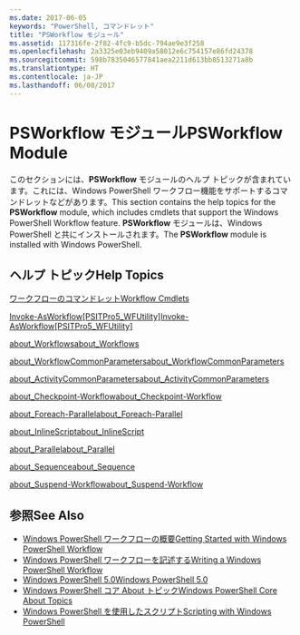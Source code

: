```yaml
---
ms.date: 2017-06-05
keywords: "PowerShell, コマンドレット"
title: "PSWorkflow モジュール"
ms.assetid: 117316fe-2f82-4fc9-b5dc-794ae9e3f258
ms.openlocfilehash: 2a3325e03eb9409a58012e6c754157e86fd24378
ms.sourcegitcommit: 598b7835046577841aea2211d613bb8513271a8b
ms.translationtype: HT
ms.contentlocale: ja-JP
ms.lasthandoff: 06/08/2017
---
```

# <a name="psworkflow-module"></a><span data-ttu-id="3f3a2-103">PSWorkflow モジュール</span><span class="sxs-lookup"><span data-stu-id="3f3a2-103">PSWorkflow Module</span></span>
<span data-ttu-id="3f3a2-104">このセクションには、**PSWorkflow** モジュールのヘルプ トピックが含まれています。これには、Windows PowerShell ワークフロー機能をサポートするコマンドレットなどがあります。</span><span class="sxs-lookup"><span data-stu-id="3f3a2-104">This section contains the help topics for the **PSWorkflow** module, which includes cmdlets that support the Windows PowerShell Workflow feature.</span></span> <span data-ttu-id="3f3a2-105">**PSWorkflow** モジュールは、Windows PowerShell と共にインストールされます。</span><span class="sxs-lookup"><span data-stu-id="3f3a2-105">The **PSWorkflow** module is installed with Windows PowerShell.</span></span>

## <a name="help-topics"></a><span data-ttu-id="3f3a2-106">ヘルプ トピック</span><span class="sxs-lookup"><span data-stu-id="3f3a2-106">Help Topics</span></span>
[<span data-ttu-id="3f3a2-107">ワークフローのコマンドレット</span><span class="sxs-lookup"><span data-stu-id="3f3a2-107">Workflow Cmdlets</span></span>](http://go.microsoft.com/fwlink/?LinkID=245865)

[<span data-ttu-id="3f3a2-108">Invoke-AsWorkflow[PSITPro5_WFUtility]</span><span class="sxs-lookup"><span data-stu-id="3f3a2-108">Invoke-AsWorkflow[PSITPro5_WFUtility]</span></span>](https://technet.microsoft.com/en-us/library/a5a32019-0d68-4041-935f-1b1cacaf6d3d)

[<span data-ttu-id="3f3a2-109">about_Workflows</span><span class="sxs-lookup"><span data-stu-id="3f3a2-109">about_Workflows</span></span>](https://technet.microsoft.com/en-us/library/f2897bdd-1b9d-4679-8b19-09840bd40a22)

[<span data-ttu-id="3f3a2-110">about_WorkflowCommonParameters</span><span class="sxs-lookup"><span data-stu-id="3f3a2-110">about_WorkflowCommonParameters</span></span>](https://technet.microsoft.com/en-us/library/119f968e-618e-439c-b76c-cdd17e6df27c)

[<span data-ttu-id="3f3a2-111">about_ActivityCommonParameters</span><span class="sxs-lookup"><span data-stu-id="3f3a2-111">about_ActivityCommonParameters</span></span>](https://technet.microsoft.com/en-us/library/8ca60664-37c6-4257-a723-e3c41dd10122)

[<span data-ttu-id="3f3a2-112">about_Checkpoint-Workflow</span><span class="sxs-lookup"><span data-stu-id="3f3a2-112">about_Checkpoint-Workflow</span></span>](https://technet.microsoft.com/en-us/library/3a309488-1e7a-4807-b83b-dedbeac3ee1c)

[<span data-ttu-id="3f3a2-113">about_Foreach-Parallel</span><span class="sxs-lookup"><span data-stu-id="3f3a2-113">about_Foreach-Parallel</span></span>](https://technet.microsoft.com/en-us/library/35704780-dde8-4f5f-9319-5b982148bba7)

[<span data-ttu-id="3f3a2-114">about_InlineScript</span><span class="sxs-lookup"><span data-stu-id="3f3a2-114">about_InlineScript</span></span>](https://technet.microsoft.com/en-us/library/f88ed5a9-02d6-4bf0-a031-61198e1e7291)

[<span data-ttu-id="3f3a2-115">about_Parallel</span><span class="sxs-lookup"><span data-stu-id="3f3a2-115">about_Parallel</span></span>](https://technet.microsoft.com/en-us/library/104559a8-e89a-49f5-8c08-e5bf72768cbf)

[<span data-ttu-id="3f3a2-116">about_Sequence</span><span class="sxs-lookup"><span data-stu-id="3f3a2-116">about_Sequence</span></span>](https://technet.microsoft.com/en-us/library/bda3f81a-be8a-43be-b0df-12bb7e193b9b)

[<span data-ttu-id="3f3a2-117">about_Suspend-Workflow</span><span class="sxs-lookup"><span data-stu-id="3f3a2-117">about_Suspend-Workflow</span></span>](https://technet.microsoft.com/en-us/library/be2ded75-1eca-493e-96c1-758f92b5f199)

## <a name="see-also"></a><span data-ttu-id="3f3a2-118">参照</span><span class="sxs-lookup"><span data-stu-id="3f3a2-118">See Also</span></span>
- [<span data-ttu-id="3f3a2-119">Windows PowerShell ワークフローの概要</span><span class="sxs-lookup"><span data-stu-id="3f3a2-119">Getting Started with Windows PowerShell Workflow</span></span>](http://go.microsoft.com/fwlink/?LinkID=252592)
- [<span data-ttu-id="3f3a2-120">Windows PowerShell ワークフローを記述する</span><span class="sxs-lookup"><span data-stu-id="3f3a2-120">Writing a Windows PowerShell Workflow</span></span>](https://technet.microsoft.com/en-us/library/2551ceed-836f-4275-9fc0-ea68446d6a35)
- [<span data-ttu-id="3f3a2-121">Windows PowerShell 5.0</span><span class="sxs-lookup"><span data-stu-id="3f3a2-121">Windows PowerShell 5.0</span></span>](../core-modules/Windows-PowerShell-5.0.md)
- [<span data-ttu-id="3f3a2-122">Windows PowerShell コア About トピック</span><span class="sxs-lookup"><span data-stu-id="3f3a2-122">Windows PowerShell Core About Topics</span></span>](../core-modules/Windows-PowerShell-Core-About-Topics.md)
- [<span data-ttu-id="3f3a2-123">Windows PowerShell を使用したスクリプト</span><span class="sxs-lookup"><span data-stu-id="3f3a2-123">Scripting with Windows PowerShell</span></span>](../../getting-started/fundamental/Scripting-with-Windows-PowerShell.md)

